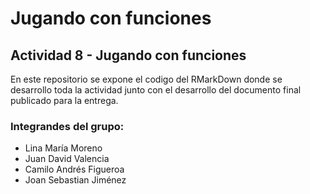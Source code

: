 # Jugando con funciones
## Actividad 8 - Jugando con funciones
En este repositorio se expone el codigo del RMarkDown donde se desarrollo toda la actividad junto con el desarrollo del documento final publicado para la entrega.
### Integrandes del grupo:
+ Lina María Moreno 
+ Juan David Valencia 
+ Camilo Andrés Figueroa
+ Joan Sebastian Jiménez

